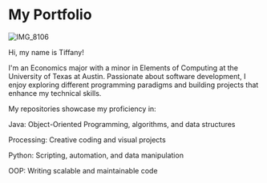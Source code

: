 # My Portfolio


![IMG_8106](https://github.com/tiffanythegem/Portfolio/blob/435505d561d1bff5d7f421d826fe121e226e7744/IMG_8106.jpg)



Hi, my name is Tiffany!

I'm an Economics major with a minor in Elements of Computing at the University of Texas at Austin. Passionate about software development, I enjoy exploring different programming paradigms and building projects that enhance my technical skills.

My repositories showcase my proficiency in:

Java: Object-Oriented Programming, algorithms, and data structures

Processing: Creative coding and visual projects

Python: Scripting, automation, and data manipulation

OOP: Writing scalable and maintainable code


